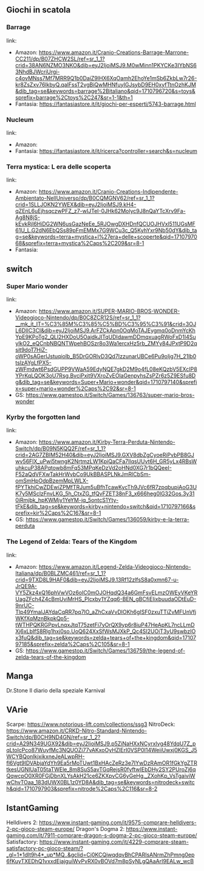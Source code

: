 ## Giochi in scatola
### Barrage
link:
- Amazon: https://www.amazon.it/Cranio-Creations-Barrage-Marrone-CC211/dp/B07ZHCW2SL/ref=sr_1_1?crid=38AN6NZMO3NKO&dib=eyJ2IjoiMSJ9.M0wMinn1PKYCKe3IYbNS63NhdBJWcriUrgi-c4ovMNss7Mf7MRR9Q1b0DaiZ9lHX6XqOamh2EhoYe1mSb6ZkbLw7r26-kr8ZsZxv76lkbyQ.qalFssT2vgBiQwMHNfuyIGJsybD9EH0xyfTtnOzhKJM&dib_tag=se&keywords=barrage%2Bitaliano&qid=1710796720&s=toys&sprefix=barrage%2Ctoys%2C247&sr=1-1&th=1
- Fantasia: https://fantasiastore.it/it/giochi-per-esperti/5743-barrage.html

### Nucleum
link: 
- Amazon:
- Fantasia: https://fantasiastore.it/it/ricerca?controller=search&s=nucleum

### Terra mystica: L era delle scoperta
link:
- Amazon: https://www.amazon.it/Cranio-Creations-Indipendente-Ambientato-NellUniverso/dp/B0CQMGNV62/ref=sr_1_1?crid=1SLLJOKN2YWEX&dib=eyJ2IjoiMSJ9.kH4-qZEnL6uEjhsqczwPFZ_z7-wIJTeI-0JHk62Molyc9J8nQaYTcXrv9Fa-Ag8N8jS-kEvkRjI6HiDG2WN6usGazNeEe_5RJOwgDXHDnfQCUOJHVxl511UGsMF61U_L.G2dN6EbQSs89pFmEMMx7G9WCu3c_Q5KyhYxr9Nb50dY&dib_tag=se&keywords=terra+mystica+l%27era+delle+scoperte&qid=1710797068&sprefix=terra+mystica%2Caps%2C209&sr=8-1
- Fantasia: 


## switch
### Super Mario wonder
link:
- Amazon: https://www.amazon.it/SUPER-MARIO-BROS-WONDER-Videogioco-Nintendo/dp/B0C8ZCR12S/ref=sr_1_1?__mk_it_IT=%C3%85M%C3%85%C5%BD%C3%95%C3%91&crid=3OJL6DIIC3CI&dib=eyJ2IjoiMSJ9.ArFZCkApn0OqMoTAJEygmq0oDnmYcKhYpE9KPoTg2_QLl2HXDoU5OajdkJITqUDIdawmDDmqxuagRWoFxD1I4SuylkO2_eQCnbNBQNTWpehBOSzr8o3Wa1ercxHz5rb_ZMYy84JPxtP9D2qsit9doT7HiZ-oWP0sAGerlJstuqiolb_B5DrGORlvD3Qd7IzzunarUBCe6Pu9oIjg7H_21lb0tslzAYgLfPX5-zWFmdwt6PsdGUPP9VWaA59EdyNQE7gkD2M9o4fL08eKQzbV5EXcIP8YPrKqLQOK3oU7Rsg.BvciPxit9VXroZvEOlaGenpyhsZsPZr6z5Z9ESfu8Dg&dib_tag=se&keywords=Super+Mario+wonder&qid=1710797140&sprefix=super+mario+wonder%2Caps%2C92&sr=8-1
- GS: https://www.gamestop.it/Switch/Games/136763/super-mario-bros-wonder

### Kyrby the forgotten land
link:
- Amazon: https://www.amazon.it/Kirby-Terra-Perduta-Nintendo-Switch/dp/B09N5KQQ2F/ref=sr_1_1?crid=2AG7ZBIM52H40&dib=eyJ2IjoiMSJ9.GXV8dbZgCyoeRiPvbPB8GJwv56FlX_uPwi5twngK2NrtmzLW1KpiQaCFa7IlqsUUvt6H_GR5yLx4RBsWuhkcuP38APqtowb8mFq53MPqKeDzVd2oHNd0XG7r1bQQeeI-F52aQdVFXwTakHrWvbCo9UkBBASPLNkJmRlCbSm-omSmHpOdpBzemMpLWLX-fPYTkhiCwZDEwiZPMfTRJum5uBfhTcawKycTh9JVc6fR7zpqbupiAoG3UK7y5MSclzFnvLKG_5h_CtxZG_tfQvFZET38nF3_x666heg0lG32Gos.3y310iRmjbk_hpKWMjy1YeYM-jq_5ontcS1Yty-tFkE&dib_tag=se&keywords=kirby+nintendo+switch&qid=1710797166&sprefix=kir%2Caps%2C167&sr=8-1
- GS: https://www.gamestop.it/Switch/Games/136059/kirby-e-la-terra-perduta

### The Legend of Zelda: Tears of the Kingdom
link:
- Amazon: https://www.amazon.it/Legend-Zelda-Videogioco-Nintendo-Italiana/dp/B0BLZMC461/ref=sr_1_1?crid=9TXD8L9HAF0&dib=eyJ2IjoiMSJ9.13Rf12zlfsS8a0xmn67-u-JrQE9A-VY5Zkz4xQ16phVwVOz6oIC0mOJOHqdQ34a6GmFsvELmzOWEyVKeYRUagZFch4Z4cBmUviMrHS_Plcxby1YZqq6-BEN_gBCfiEIixbuudaODtEuD-9nrUC-Tlp49YmalJAYdaCqRR7pq7IO_aZhCxaVvDlOKh6gISF0zxuTTiZvMFUnVfjWKfXqMznBkpkQp5-tWTHPQKRGPpvLnqxJtqT75zetFi7yOrQX9yp6r8iuP47HeApKL7ncLLmDXj6xLbIfS8Rlg1hxj0so.UoQ624XxSfWsMJXkP_Qc4SI2UOiT3yU9swbzIOx3fuQ&dib_tag=se&keywords=zelda+tears+of+the+kingdom&qid=1710797185&sprefix=zelda%2Caps%2C105&sr=8-1
- GS: https://www.gamestop.it/Switch/Games/136759/the-legend-of-zelda-tears-of-the-kingdom



## Manga
Dr.Stone
Il diario della speziale
Karnival

## VArie
Scarpe: <https://www.notorious-lift.com/collections/ssg3>
NitroDeck: https://www.amazon.it/CRKD-Nitro-Standard-Nintendo-Switch/dp/B0CH9ND4GN/ref=sr_1_2?crid=A29N349UGX92&dib=eyJ2IjoiMSJ9.p5ZiNaHXxNCyrxIvg48YdqU7Z_pqLtolcPco87WuyfMc3NQUOZi77vAKxoOyHZlErI0VSP0I14WeiiUwxj0KGS_J5WCYBQonlkjxikxneJeALwpRH-fl6Vgt9IDVAbjaYdYh9Ea5rMoTUwt1BxHAcZeRz3e7IYwDzRAmOR1fGkYgZTRtkesUGNlUaT05taTWEle_8m8SuS5avTGqRejsR0fyftwIEbDHy2SY2PUroZj6qQqwcpO0XR0FGjDbnXLYsAkH21ce6ZKXpvCG6yGeHg._ZXohKp_VsTgaiviWwChvTOaa_183dUWX0BL1z0YD8A&dib_tag=se&keywords=nitrodeck+switch&qid=1710797903&sprefix=nitrode%2Caps%2C116&sr=8-2 

## IstantGaming
Helldivers 2: <https://www.instant-gaming.com/it/9575-comprare-helldivers-2-pc-gioco-steam-europe/>
Dragon's Dogma 2: <https://www.instant-gaming.com/it/7911-comprare-dragon-s-dogma-2-pc-gioco-steam-europe/>
Satisfactory: <https://www.instant-gaming.com/it/4229-comprare-steam-satisfactory-pc-gioco-steam/?_gl=1*1dlt9h4*_up*MQ..&gclid=Cj0KCQjwqdqvBhCPARIsANrmZhPmng0ep6fKuyTXEDhQ1vxxdEjajguiWvPvRX0vBOVd7m8pSyNLgQAaArI9EALw_wcB>


